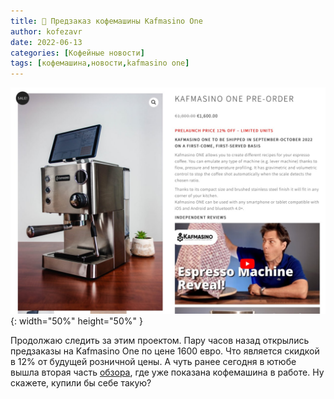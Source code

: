 ```yaml
---
title: 📰 Предзаказ кофемашины Kafmasino One
author: kofezavr
date: 2022-06-13
categories: [Кофейные новости]
tags: [кофемашина,новости,kafmasino one]
--- 
```


![Предзаказ кофемашины Kafmasino One](/assets/img/posts/22/06/kafmasino-presale.jpg){: width="50%" height="50%" }

Продолжаю следить за этим проектом. Пару часов назад открылись предзаказы на Kafmasino One по цене 1600 евро. Что является скидкой в 12% от будущей розничной цены. А чуть ранее сегодня в ютюбе вышла вторая часть [обзора](https://www.youtube.com/watch?v=yUvxBOGZJ5o), где уже показана кофемашина в работе. Ну скажете, купили бы себе такую?